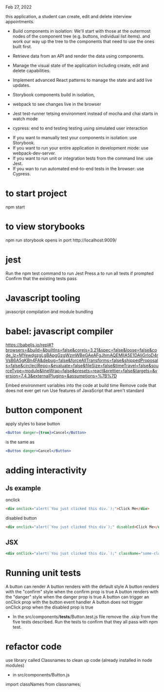 Feb 27, 2022

this application, a student can create, edit and delete interview appointments.

* Build components in isolation: We'll start with those at the outermost nodes of the component tree (e.g. buttons, individual list items). and work our way up the tree to the components that need to use the ones built first.
* Retrieve data from an API and render the data using components.
* Manage the visual state of the application including create, edit and delete capabilities.
* Implement advanced React patterns to manage the state and add live updates.

* Storybook
components build in isolation,

* webpack 
to see changes live in the browser

* Jest test-runner
tetsing environment instead of mocha and chai
starts in watch mode

* cypress: end to end testing
testing using simulated user interaction

- If you want to manually test your components in isolation: use Storybook.
- If you want to run your entire application in development mode: use webpack-dev-server.
- If you want to run unit or integration tests from the command line: use Jest.
- If you wan to run automated end-to-end tests in the browser: use Cypress.

# to start project
npm start

# to view storybooks 
npm run storybook
opens in port
http://localhost:9009/

# jest
Run the npm test command to run Jest
Press a to run all tests if prompted
Confirm that the existing tests pass

# Javascript tooling
javascript compilation and module bundling

# babel: javascript compiler
https://babeljs.io/repl#?browsers=&build=&builtIns=false&corejs=3.21&spec=false&loose=false&code_lz=MYewdgzgLgBApgGzgWzmWBeGAeAFgJhmAQEMIIA5E1DAIjGrloD4rVsB6A5gKBn4FA&debug=false&forceAllTransforms=false&shippedProposals=false&circleciRepo=&evaluate=false&fileSize=false&timeTravel=false&sourceType=module&lineWrap=false&presets=react&prettier=false&targets=&version=7.4.3&externalPlugins=&assumptions=%7B%7D

Embed environment variables into the code at build time
Remove code that does not ever get run
Use features of JavaScript that aren't standard

# button component
apply styles to base button

```jsx
<Button danger={true}>Cancel</Button>
 ```
 is the same as 
 ```jsx
 <Button danger>Cancel</Button>
 ```

 # adding interactivity

 ## Js example
 onclick

 ```html
 <div onclick="alert(`You just clicked this div.`);">Click Me</div>
 ```

 disabled button
 ```html
 <div onclick="alert(`You just clicked this div`);" disabled>Click Me</div>
 ```

## JSX
```jsx
<div onClick="alert(`You just clicked this div.`);" className="some-class" disabled>Click Me</div>
```

# Running unit tests

A button can render
A button renders with the default style
A button renders with the "confirm" style when the confirm prop is true
A button renders with the "danger" style when the danger prop is true
A button can trigger an onClick prop with the button event handler
A button does not trigger onClick prop when the disabled prop is true

* In the src/components/__tests__/Button.test.js file remove the .skip from the five tests described. Run the tests to confirm that they all pass with npm test.


# refactor code

use library called Classnames to clean up code (already installed in node modules)
* in  src/components/Button.js

import classNames from classnames;


